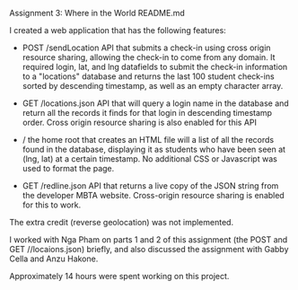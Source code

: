 Assignment 3: Where in the World
README.md

I created a web application that has the following features:
- POST /sendLocation API that submits a check-in using
cross origin resource sharing, allowing the check-in to come from any domain. It required login, lat, and lng datafields to submit the check-in information
to a "locations" database and returns the last 100 student check-ins sorted
by descending timestamp, as well as an empty character array.

- GET /locations.json API that will query a login name in the database and return all the records it finds for that login in descending timestamp order. Cross origin resource sharing is also enabled for this API

- / the home root that creates an HTML file will a list of all the records found in the database, displaying it as students who have been seen at (lng, lat) at a certain timestamp. No additional CSS or Javascript was used to format the page.

- GET /redline.json API that returns a live copy of the JSON string from the developer MBTA website. Cross-origin resource sharing is enabled for this to work.

The extra credit (reverse geolocation) was not implemented.

I worked with Nga Pham on parts 1 and 2 of this assignment (the POST and GET //locaions.json) briefly, and also discussed the assignment with Gabby Cella and Anzu Hakone.

Approximately 14 hours were spent working on this project.